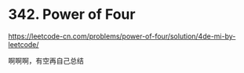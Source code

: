 # 342. Power of Four

 https://leetcode-cn.com/problems/power-of-four/solution/4de-mi-by-leetcode/ 

啊啊啊，有空再自己总结 